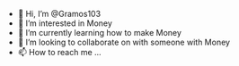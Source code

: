 - 👋 Hi, I’m @Gramos103
- 👀 I’m interested in Money
- 🌱 I’m currently learning how to make Money
- 💞️ I’m looking to collaborate on with someone with Money
- 📫 How to reach me ...

<!---
Gramos103/Gramos103 is a ✨ special ✨ repository because its `README.md` (this file) appears on your GitHub profile.
You can click the Preview link to take a look at your changes.
--->
